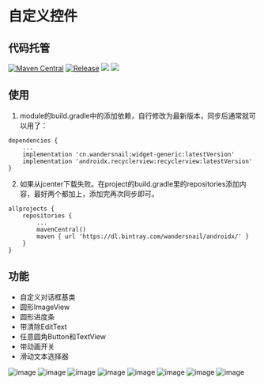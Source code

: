 # 自定义控件

## 代码托管
[![Maven Central](https://maven-badges.herokuapp.com/maven-central/cn.wandersnail/widget-generic/badge.svg)](https://maven-badges.herokuapp.com/maven-central/cn.wandersnail/widget-generic)
[![Release](https://jitpack.io/v/wandersnail/widget-generic.svg)](https://jitpack.io/#wandersnail/widget-generic)
[![](https://img.shields.io/badge/源码-github-blue.svg)](https://github.com/wandersnail/widget-generic)
[![](https://img.shields.io/badge/源码-码云-blue.svg)](https://gitee.com/fszeng/widget-generic)
## 使用

1. module的build.gradle中的添加依赖，自行修改为最新版本，同步后通常就可以用了：
```
dependencies {
	...
	implementation 'cn.wandersnail:widget-generic:latestVersion'
	implementation 'androidx.recyclerview:recyclerview:latestVersion'
}
```

2. 如果从jcenter下载失败。在project的build.gradle里的repositories添加内容，最好两个都加上，添加完再次同步即可。
```
allprojects {
	repositories {
		...
		mavenCentral()
		maven { url 'https://dl.bintray.com/wandersnail/androidx/' }
	}
}
```

## 功能

- 自定义对话框基类
- 圆形ImageView
- 圆形进度条
- 带清除EditText
- 任意圆角Button和TextView
- 带动画开关
- 滑动文本选择器

![image](https://s2.ax1x.com/2020/02/29/3shmWD.png)
![image](https://s2.ax1x.com/2020/02/29/3shalQ.gif)
![image](https://s2.ax1x.com/2020/02/29/3shKQH.gif)
![image](https://s2.ax1x.com/2020/02/29/3shYY8.gif)
![image](https://s2.ax1x.com/2020/02/29/3shQOA.gif)
![image](https://s2.ax1x.com/2020/02/29/3sh3wt.gif)
![image](https://s2.ax1x.com/2020/02/29/3shdyj.gif)
![image](https://s2.ax1x.com/2020/02/29/3sIMy4.gif)